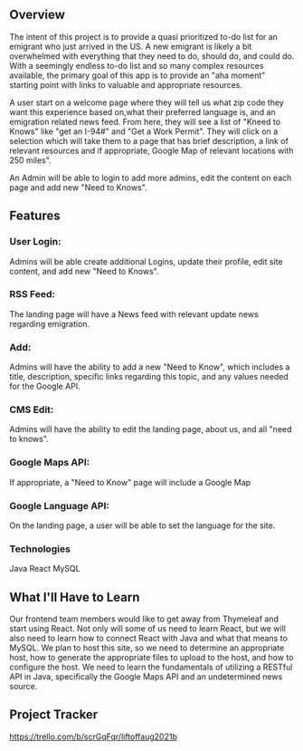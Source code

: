 

## Overview
The intent of this project is to provide a quasi prioritized to-do list for an emigrant who just arrived in the US. A new emigrant is likely a bit overwhelmed with everything that they need to do, should do, and could do. With a seemingly endless to-do list and so many complex resources available, the primary goal of this app is to provide an "aha moment" starting point with links to valuable and appropriate resources.

A user start on a welcome page where they will tell us what zip code they want this experience based on,what their preferred language is, and an emigration related news feed. From here, they will see a list of "Kneed to Knows" like "get an I-94#" and "Get a Work Permit". They will click on a selection which will take them to a page that has brief description, a link of relevant resources and if appropriate, Google Map of relevant locations with 250 miles".

An Admin will be able to login to add more admins, edit the content on each page and add new "Need to Knows".

## Features
### User Login: 
Admins will be able create additional Logins, update their profile, edit site content, and add new "Need to Knows".
### RSS Feed: 
The landing page will have a News feed with relevant update news regarding emigration.
### Add: 
Admins will have the ability to add a new "Need to Know", which includes a title, description, specific links regarding this topic, and any values needed for the Google API.
### CMS Edit: 
Admins will have the ability to edit the landing page, about us, and all "need to knows".
### Google Maps API: 
If appropriate, a "Need to Know" page will include a Google Map
### Google Language API:  
On the landing page, a user will be able to set the language for the site.


### Technologies
Java
React
MySQL

## What I'll Have to Learn
Our frontend team members would like to get away from Thymeleaf and start using React. Not only will some of us need to learn React, but we will also need to learn how to connect React with Java and what that means to MySQL.
We plan to host this site, so we need to determine an appropriate host, how to generate the appropriate files to upload to the host, and how to configure the host.
We need to learn the fundamentals of utilizing a RESTful API in Java, specifically the Google Maps API and an undetermined news source.

## Project Tracker
https://trello.com/b/scrGqFqr/liftoffaug2021b
